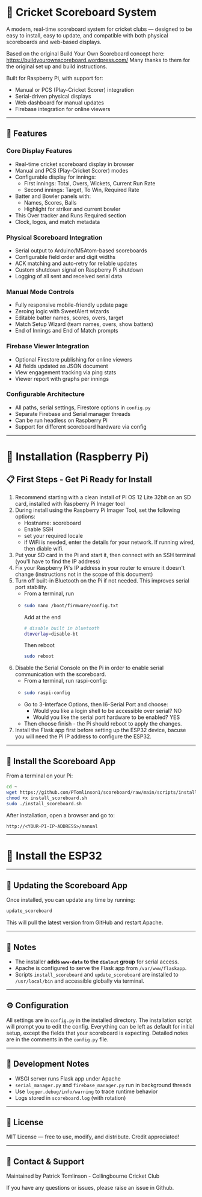 # 🏏 Cricket Scoreboard System

A modern, real-time scoreboard system for cricket clubs — designed to be easy to install, easy to update, and compatible with both physical scoreboards and web-based displays.

Based on the original Build Your Own Scoreboard concept here: https://buildyourownscoreboard.wordpress.com/
Many thanks to them for the original set up and build instructions.

Built for Raspberry Pi, with support for:
- Manual or PCS (Play-Cricket Scorer) integration
- Serial-driven physical displays
- Web dashboard for manual updates
- Firebase integration for online viewers

---

## 🔧 Features

### Core Display Features
- Real-time cricket scoreboard display in browser
- Manual and PCS (Play-Cricket Scorer) modes
- Configurable display for innings:
  - First innings: Total, Overs, Wickets, Current Run Rate
  - Second innings: Target, To Win, Required Rate
- Batter and Bowler panels with:
  - Names, Scores, Balls
  - Highlight for striker and current bowler
- This Over tracker and Runs Required section
- Clock, logos, and match metadata

### Physical Scoreboard Integration
- Serial output to Arduino/M5Atom-based scoreboards
- Configurable field order and digit widths
- ACK matching and auto-retry for reliable updates
- Custom shutdown signal on Raspberry Pi shutdown
- Logging of all sent and received serial data

### Manual Mode Controls
- Fully responsive mobile-friendly update page
- Zeroing logic with SweetAlert wizards
- Editable batter names, scores, overs, target
- Match Setup Wizard (team names, overs, show batters)
- End of Innings and End of Match prompts

### Firebase Viewer Integration
- Optional Firestore publishing for online viewers
- All fields updated as JSON document
- View engagement tracking via ping stats
- Viewer report with graphs per innings

### Configurable Architecture
- All paths, serial settings, Firestore options in `config.py`
- Separate Firebase and Serial manager threads
- Can be run headless on Raspberry Pi
- Support for different scoreboard hardware via config

---

# 🚀 Installation (Raspberry Pi)

## 📋 First Steps - Get Pi Ready for Install

1. Recommend starting with a clean install of Pi OS 12 Lite 32bit on an SD card, installed with Raspberry Pi Imager tool
2. During install using the Raspberry Pi Imager Tool, set the following options:
   - Hostname: scoreboard
   - Enable SSH
   - set your required locale
   - if WiFi is needed, enter the details for your network. If running wired, then diable wifi.
3. Put your SD card in the Pi and start it, then connect with an SSH terminal (you'll have to find the IP address)
3. Fix your Raspberry Pi's IP address in your router to ensure it doesn't change (instructions not in the scope of this document)
4. Turn off built-in Bluetooth on the Pi if not needed. This improves serial port stability.
   - From a terminal, run
   - ```bash
     sudo nano /boot/firmware/config.txt
     ```
     Add at the end
     ```bash
     # disable built in bluetooth
     dtoverlay=disable-bt
     ```
     Then reboot
     ```bash
     sudo reboot
     ```
5. Disable the Serial Console on the Pi in order to enable serial communication with the scoreboard.
   - From a terminal, run raspi-config:
   - ```bash
     sudo raspi-config
     ```
   - Go to 3-Interface Options, then I6-Serial Port and choose:
       - Would you like a login shell to be accessible over serial? NO
       - Would you like the serial port hardware to be enabled? YES
   - Then choose finish - the Pi should reboot to apply the changes. 
7. Install the Flask app first before setting up the ESP32 device, bacuse you will need the Pi IP address to configure the ESP32.

---

## 🚀 Install the Scoreboard App

From a terminal on your Pi:

```bash
cd ~
wget https://github.com/PTomlinson1/scoreboard/raw/main/scripts/install_scoreboard.sh
chmod +x install_scoreboard.sh
sudo ./install_scoreboard.sh
```

After installation, open a browser and go to:

```
http://<YOUR-PI-IP-ADDRESS>/manual
```

---

# 🚀 Install the ESP32


---

## 🔄 Updating the Scoreboard App

Once installed, you can update any time by running:

```bash
update_scoreboard
```

This will pull the latest version from GitHub and restart Apache.

---

## 📎 Notes

- The installer **adds `www-data` to the `dialout` group** for serial access.
- Apache is configured to serve the Flask app from `/var/www/flaskapp`.
- Scripts `install_scoreboard` and `update_scoreboard` are installed to `/usr/local/bin` and accessible globally via terminal.

---

## ⚙️ Configuration

All settings are in `config.py` in the installed directory.
The installation script will prompt you to edit the config.
Everything can be left as default for initial setup, except the fields that your scoreboard is expecting.
Detailed notes are in the comments in the `config.py` file.

---

## 🧪 Development Notes

- WSGI server runs Flask app under Apache
- `serial_manager.py` and `firebase_manager.py` run in background threads
- Use `logger.debug/info/warning` to trace runtime behavior
- Logs stored in `scoreboard.log` (with rotation)

---

## 📄 License

MIT License — free to use, modify, and distribute. Credit appreciated!

---

## 💬 Contact & Support

Maintained by Patrick Tomlinson - Collingbourne Cricket Club

If you have any questions or issues, please raise an issue in Github.
